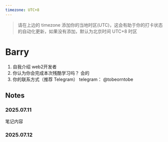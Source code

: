 ```yaml
---
timezone: UTC+8
---
```


> 请在上边的 timezone 添加你的当地时区(UTC)，这会有助于你的打卡状态的自动化更新，如果没有添加，默认为北京时间 UTC+8 时区


# Barry

1. 自我介绍
    web2开发者
2. 你认为你会完成本次残酷学习吗？
    会的
3. 你的联系方式（推荐 Telegram）
    telegram： @tobeorntobe

## Notes

<!-- Content_START -->

### 2025.07.11

笔记内容

### 2025.07.12

<!-- Content_END -->
